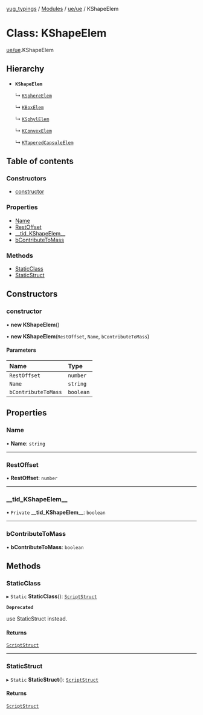 [yug_typings](../README.md) / [Modules](../modules.md) / [ue/ue](../modules/ue_ue.md) / KShapeElem

# Class: KShapeElem

[ue/ue](../modules/ue_ue.md).KShapeElem

## Hierarchy

- **`KShapeElem`**

  ↳ [`KSphereElem`](ue_ue.KSphereElem.md)

  ↳ [`KBoxElem`](ue_ue.KBoxElem.md)

  ↳ [`KSphylElem`](ue_ue.KSphylElem.md)

  ↳ [`KConvexElem`](ue_ue.KConvexElem.md)

  ↳ [`KTaperedCapsuleElem`](ue_ue.KTaperedCapsuleElem.md)

## Table of contents

### Constructors

- [constructor](ue_ue.KShapeElem.md#constructor)

### Properties

- [Name](ue_ue.KShapeElem.md#name)
- [RestOffset](ue_ue.KShapeElem.md#restoffset)
- [\_\_tid\_KShapeElem\_\_](ue_ue.KShapeElem.md#__tid_kshapeelem__)
- [bContributeToMass](ue_ue.KShapeElem.md#bcontributetomass)

### Methods

- [StaticClass](ue_ue.KShapeElem.md#staticclass)
- [StaticStruct](ue_ue.KShapeElem.md#staticstruct)

## Constructors

### constructor

• **new KShapeElem**()

• **new KShapeElem**(`RestOffset`, `Name`, `bContributeToMass`)

#### Parameters

| Name | Type |
| :------ | :------ |
| `RestOffset` | `number` |
| `Name` | `string` |
| `bContributeToMass` | `boolean` |

## Properties

### Name

• **Name**: `string`

___

### RestOffset

• **RestOffset**: `number`

___

### \_\_tid\_KShapeElem\_\_

• `Private` **\_\_tid\_KShapeElem\_\_**: `boolean`

___

### bContributeToMass

• **bContributeToMass**: `boolean`

## Methods

### StaticClass

▸ `Static` **StaticClass**(): [`ScriptStruct`](ue_ue.ScriptStruct.md)

**`Deprecated`**

use StaticStruct instead.

#### Returns

[`ScriptStruct`](ue_ue.ScriptStruct.md)

___

### StaticStruct

▸ `Static` **StaticStruct**(): [`ScriptStruct`](ue_ue.ScriptStruct.md)

#### Returns

[`ScriptStruct`](ue_ue.ScriptStruct.md)
